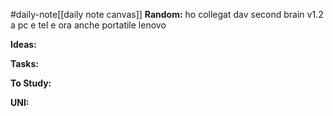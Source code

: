 #daily-note[[daily note canvas]] 
**Random:**
ho collegat dav second brain v1.2 a pc e tel e ora anche portatile lenovo

**Ideas:**


**Tasks:**


**To Study:**


**UNI:**
